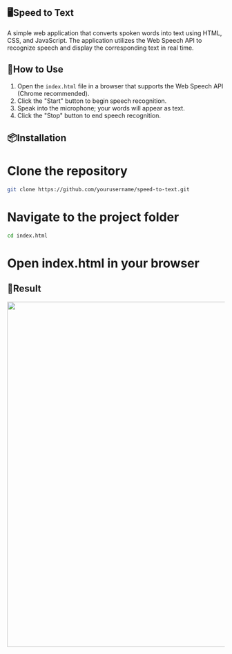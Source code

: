 ## 🖥️Speed to Text

A simple web application that converts spoken words into text using HTML, CSS, and JavaScript. The application utilizes the Web Speech API to recognize speech and display the corresponding text in real time.

## 📂How to Use

1. Open the `index.html` file in a browser that supports the Web Speech API (Chrome recommended).
2. Click the "Start" button to begin speech recognition.
3. Speak into the microphone; your words will appear as text.
4. Click the "Stop" button to end speech recognition.

## 📦Installation 

# Clone the repository

```bash
git clone https://github.com/yourusername/speed-to-text.git
```

# Navigate to the project folder

```bash
cd index.html
```

# Open index.html in your browser


## 🎥Result

<img src="https://github.com/user-attachments/assets/c7a7847b-3424-4abf-be24-c48f5a4f2325" width="800">

